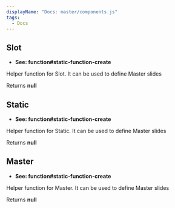 ```yaml
---
displayName: "Docs: master/components.js"
tags: 
  - Docs
---
```


<!-- Generated by documentation.js. Update this documentation by updating the source code. -->

## Slot

-   **See: function#static-function-create**

Helper function for Slot.
It can be used to define Master slides

Returns **null** 

## Static

-   **See: function#static-function-create**

Helper function for Static.
It can be used to define Master slides

Returns **null** 

## Master

-   **See: function#static-function-create**

Helper function for Master.
It can be used to define Master slides

Returns **null** 


